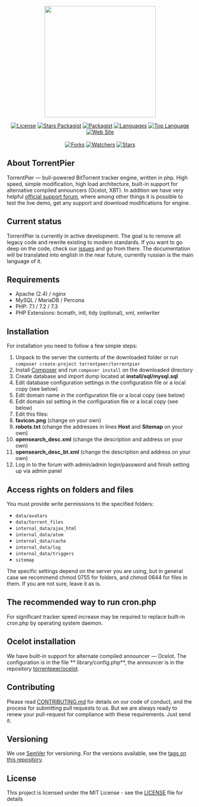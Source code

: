 <p align="center" dir="auto">
  <a href="https://torrentpier.site/" rel="nofollow">
    <img src="https://i.ibb.co/xLRMF24/Torrent-Pier-1.png" width="300px" style="max-width: 100%;">
  </a>
</p>
<p align="center">
  <a href="https://github.com/TorrentPeer/TorrentPier/blob/main/LICENSE"><img src="https://img.shields.io/github/license/TorrentPeer/TorrentPier" alt="License"></a>
  <a href="https://packagist.org/packages/torrentpeer/torrentpier"><img src="https://img.shields.io/packagist/stars/torrentpeer/torrentpier" alt="Stars Packagist"></a>
  <a href="https://packagist.org/packages/torrentpeer/torrentpier"><img src="https://img.shields.io/packagist/dm/torrentpeer/torrentpier" alt="Packagist"></a>
  <a href="https://github.com/TorrentPeer/TorrentPier"><img src="https://img.shields.io/github/languages/count/torrentpeer/torrentpier" alt="Languages"></a>
  <a href="https://github.com/TorrentPeer/TorrentPier"><img src="https://img.shields.io/github/languages/top/torrentpeer/torrentpier" alt="Top Language"></a>
  <a href="https://torrentpier.site"><img src="https://img.shields.io/website?url=https%3A%2F%2Ftorrentpier.site" alt="Web Site"></a>
  <br><br>
  <a href="https://github.com/TorrentPeer/TorrentPier"><img src="https://img.shields.io/github/forks/torrentpeer/torrentpier?style=social" alt="Forks"></a>
  <a href="https://github.com/TorrentPeer/TorrentPier"><img src="https://img.shields.io/github/watchers/torrentpeer/torrentpier?style=social" alt="Watchers"></a>
  <a href="https://github.com/TorrentPeer/TorrentPier"><img src="https://img.shields.io/github/stars/torrentpeer/torrentpier?style=social" alt="Stars"></a>
</p>

## About TorrentPier

TorrentPier — bull-powered BitTorrent tracker engine, written in php. High speed, simple modification, high load
architecture, built-in support for alternative compiled announcers (Ocelot, XBT). In addition we have very helpful
[official support forum](https://torrentpier.site), where among other things it is possible to test the live demo, get
any support and download modifications for engine.

## Current status

TorrentPier is currently in active development. The goal is to remove all legacy code and rewrite existing to modern
standards. If you want to go deep on the code, check our [issues](https://github.com/torrentpeer/torrentpier/issues)
and go from there. The documentation will be translated into english in the near future, currently russian is the main
language of it.

## Requirements

* Apache (2.4) / nginx
* MySQL / MariaDB / Percona
* PHP: 7.1 / 7.2 / 7.3
* PHP Extensions: bcmath, intl, tidy (optional), xml, xmlwriter

## Installation

For installation you need to follow a few simple steps:

1. Unpack to the server the contents of the downloaded folder or run `composer create-project torrentpeer/torrentpier`
1. Install [Composer](https://getcomposer.org/) and run `composer install` on the downloaded directory
1. Create database and import dump located at **install/sql/mysql.sql**
1. Edit database configuration settings in the configuration file or a local copy (see below)
1. Edit domain name in the configuration file or a local copy (see below)
1. Edit domain ssl setting in the configuration file or a local copy (see below)
1. Edit this files:
1. **favicon.png** (change on your own)
1. **robots.txt** (change the addresses in lines **Host** and **Sitemap** on your own)
1. **opensearch_desc.xml** (change the description and address on your own)
1. **opensearch_desc_bt.xml** (change the description and address on your own)
1. Log in to the forum with admin/admin login/password and finish setting up via admin panel

## Access rights on folders and files

You must provide write permissions to the specified folders:

* `data/avatars`
* `data/torrent_files`
* `internal_data/ajax_html`
* `internal_data/atom`
* `internal_data/cache`
* `internal_data/log`
* `internal_data/triggers`
* `sitemap`

The specific settings depend on the server you are using, but in general case we recommend chmod 0755 for folders, and
chmod 0644 for files in them. If you are not sure, leave it as is.

## The recommended way to run cron.php

For significant tracker speed increase may be required to replace built-in cron.php by operating system daemon.

## Ocelot installation

We have built-in support for alternate compiled announcer — Ocelot. The configuration is in the file **
library/config.php**, the announcer is in the repository [torrentpeer/ocelot](https://github.com/torrentpeer/ocelot).

## Contributing

Please read [CONTRIBUTING.md](CONTRIBUTING.md) for details on our code of conduct, and the process for submitting pull
requests to us. But we are always ready to renew your pull-request for compliance with these requirements. Just send it.

## Versioning

We use [SemVer](http://semver.org/) for versioning. For the versions available, see
the [tags on this repository](https://github.com/torrentpeer/torrentpier/tags).

## License

This project is licensed under the MIT License - see
the [LICENSE](https://github.com/TorrentPeer/TorrentPier/blob/main/LICENSE) file for details
